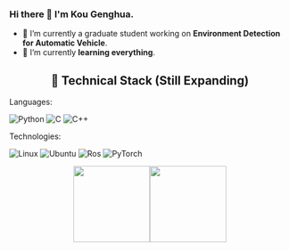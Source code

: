 ### Hi there 👋 I'm Kou Genghua.

<!--
**koughua/koughua** is a ✨ _special_ ✨ repository because its `README.md` (this file) appears on your GitHub profile.

Here are some ideas to get you started:

- 🔭 I’m currently working on ...
- 🌱 I’m currently learning ...
- 👯 I’m looking to collaborate on ...
- 🤔 I’m looking for help with ...
- 💬 Ask me about ...
- 📫 How to reach me: ...
- 😄 Pronouns: ...
- ⚡ Fun fact: ...
-->

</div>

- 🔭 I’m currently a graduate student working on **Environment Detection for Automatic Vehicle**.
- 🌱 I’m currently **learning everything**.

<div align="center">
  
## 🔧 Technical Stack (Still Expanding)

</div>

Languages:

![Python](https://img.shields.io/badge/-Python-111?&logo=Python)
![C](https://img.shields.io/badge/-C-000?&logo=C)
![C++](https://img.shields.io/badge/-C++-000?&logo=c%2b%2b&logoColor=00599C)

Technologies: 

![Linux](https://img.shields.io/badge/-Linux-000?&logo=Linux)
![Ubuntu](https://img.shields.io/badge/-Ubuntu-000?&logo=Ubuntu)
![Ros](https://img.shields.io/badge/-Ros-000?&logo=Ros)
![PyTorch](https://img.shields.io/badge/-PyTorch-000?&logo=PyTorch)

<div align="center">


<a href="https://www.adamalston.com/"><img height="137px" src="https://github-readme-stats.vercel.app/api?username=koughua&hide_title=true&hide_border=true&show_icons=true&include_all_commits=true&count_private=true&line_height=21&text_color=000&icon_color=000&bg_color=0,ea6161,ffc64d,fffc4d,52fa5a&theme=graywhite" /><!-- wi*quL3fcV --><img height="137px" src="https://github-readme-stats.vercel.app/api/top-langs/?username=koughua&hide=html&hide_title=true&hide_border=true&layout=compact&langs_count=6&exclude_repo=comp426,Redventures-Movie-Quotes&text_color=000&icon_color=fff&bg_color=0,52fa5a,4dfcff,c64dff&theme=graywhite" /></a>

